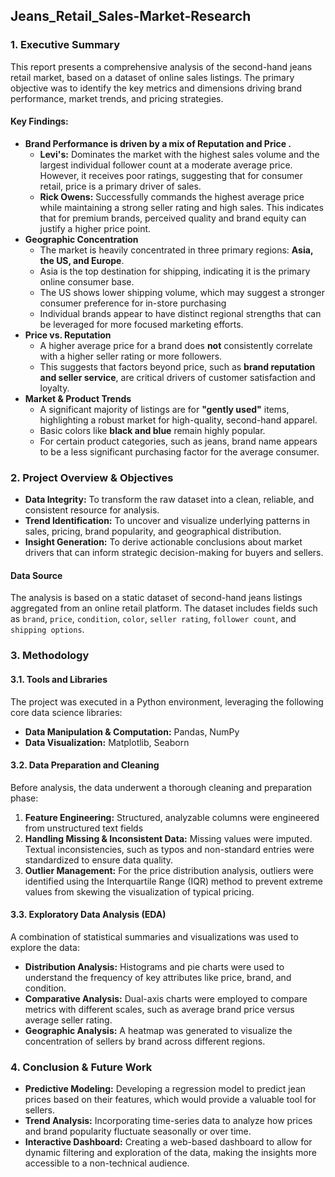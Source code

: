## **Jeans_Retail_Sales-Market-Research**

### **1. Executive Summary**
This report presents a comprehensive analysis of the second-hand jeans retail market, based on a dataset of online sales listings. The primary objective was to identify the key metrics and dimensions driving brand performance, market trends, and pricing strategies. 

#### **Key Findings:**
* **Brand Performance is driven by a mix of Reputation and Price .**
  * **Levi's:** Dominates the market with the highest sales volume and the largest individual follower count at a moderate average price. However, it receives poor ratings, suggesting that for consumer retail, price is a primary driver of sales.
  * **Rick Owens:** Successfully commands the highest average price while maintaining a strong seller rating and high sales. This indicates that for premium brands, perceived quality and brand equity can justify a higher price point.
* **Geographic Concentration**
    * The market is heavily concentrated in three primary regions: **Asia, the US, and Europe**.
    * Asia is the top destination for shipping, indicating it is the primary online consumer base.
    * The US shows lower shipping volume, which may suggest a stronger consumer preference for in-store purchasing 
    * Individual brands appear to have distinct regional strengths that can be leveraged for more focused marketing efforts.
* **Price vs. Reputation**
    * A higher average price for a brand does **not** consistently correlate with a higher seller rating or more followers.
    * This suggests that factors beyond price, such as **brand reputation and seller service**, are critical drivers of customer satisfaction and loyalty.
* **Market & Product Trends**
    * A significant majority of listings are for **"gently used"** items, highlighting a robust market for high-quality, second-hand apparel.
    * Basic colors like **black and blue** remain highly popular.
    * For certain product categories, such as jeans, brand name appears to be a less significant purchasing factor for the average consumer.

### **2. Project Overview & Objectives**
* **Data Integrity:** To transform the raw dataset into a clean, reliable, and consistent resource for analysis.
* **Trend Identification:** To uncover and visualize underlying patterns in sales, pricing, brand popularity, and geographical distribution.
* **Insight Generation:** To derive actionable conclusions about market drivers that can inform strategic decision-making for buyers and sellers.
####  **Data Source**
The analysis is based on a static dataset of second-hand jeans listings aggregated from an online retail platform. The dataset includes fields such as `brand`, `price`, `condition`, `color`, `seller rating`, `follower count`, and `shipping options`.

### **3. Methodology**
#### **3.1. Tools and Libraries**
The project was executed in a Python environment, leveraging the following core data science libraries:
* **Data Manipulation & Computation:** Pandas, NumPy
* **Data Visualization:** Matplotlib, Seaborn
#### **3.2. Data Preparation and Cleaning**
Before analysis, the data underwent a thorough cleaning and preparation phase:
1.  **Feature Engineering:** Structured, analyzable columns were engineered from unstructured text fields
2.  **Handling Missing & Inconsistent Data:** Missing values were imputed. Textual inconsistencies, such as typos and non-standard entries were standardized to ensure data quality.
3.  **Outlier Management:** For the price distribution analysis, outliers were identified using the Interquartile Range (IQR) method to prevent extreme values from skewing the visualization of typical pricing.
#### **3.3. Exploratory Data Analysis (EDA)**
A combination of statistical summaries and visualizations was used to explore the data:
* **Distribution Analysis:** Histograms and pie charts were used to understand the frequency of key attributes like price, brand, and condition.
* **Comparative Analysis:** Dual-axis charts were employed to compare metrics with different scales, such as average brand price versus average seller rating.
* **Geographic Analysis:** A heatmap was generated to visualize the concentration of sellers by brand across different regions.

### **4. Conclusion & Future Work**
* **Predictive Modeling:** Developing a regression model to predict jean prices based on their features, which would provide a valuable tool for sellers.
* **Trend Analysis:** Incorporating time-series data to analyze how prices and brand popularity fluctuate seasonally or over time.
* **Interactive Dashboard:** Creating a web-based dashboard to allow for dynamic filtering and exploration of the data, making the insights more accessible to a non-technical audience.
